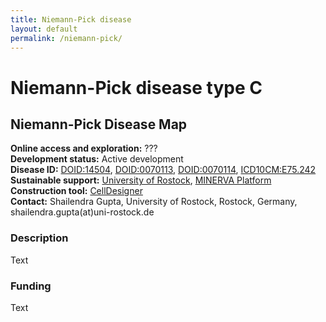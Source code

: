 ```yaml
---
title: Niemann-Pick disease
layout: default
permalink: /niemann-pick/
---
```


# Niemann-Pick disease type C
## Niemann-Pick Disease Map

**Online access and exploration:** ???  
**Development status:** Active development  
**Disease ID:** [DOID:14504](https://disease-ontology.org/?id=DOID:14504), [DOID:0070113](https://disease-ontology.org/?id=DOID:0070113), [	DOID:0070114](https://disease-ontology.org/?id=DOID:0070114), [ICD10CM:E75.242](https://www.icd10data.com/ICD10CM/Codes/E00-E89/E70-E88/E75-/E75.242)  
**Sustainable support:** [University of Rostock](https://www.sbi.uni-rostock.de/), [MINERVA Platform](https://minerva.pages.uni.lu/)  
**Construction tool:** [CellDesigner](https://www.celldesigner.org/)  
**Contact:**  Shailendra Gupta, University of Rostock, Rostock, Germany, shailendra.gupta(at)uni-rostock.de  

### Description

Text

### Funding

Text
